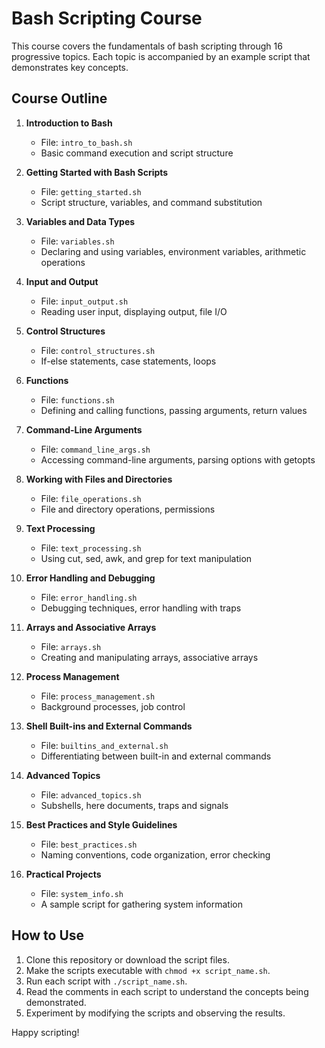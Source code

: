 # Bash Scripting Course

This course covers the fundamentals of bash scripting through 16 progressive topics. Each topic is accompanied by an example script that demonstrates key concepts.

## Course Outline

1. **Introduction to Bash**
   - File: `intro_to_bash.sh`
   - Basic command execution and script structure

2. **Getting Started with Bash Scripts**
   - File: `getting_started.sh`
   - Script structure, variables, and command substitution

3. **Variables and Data Types**
   - File: `variables.sh`
   - Declaring and using variables, environment variables, arithmetic operations

4. **Input and Output**
   - File: `input_output.sh`
   - Reading user input, displaying output, file I/O

5. **Control Structures**
   - File: `control_structures.sh`
   - If-else statements, case statements, loops

6. **Functions**
   - File: `functions.sh`
   - Defining and calling functions, passing arguments, return values

7. **Command-Line Arguments**
   - File: `command_line_args.sh`
   - Accessing command-line arguments, parsing options with getopts

8. **Working with Files and Directories**
   - File: `file_operations.sh`
   - File and directory operations, permissions

9. **Text Processing**
   - File: `text_processing.sh`
   - Using cut, sed, awk, and grep for text manipulation

10. **Error Handling and Debugging**
    - File: `error_handling.sh`
    - Debugging techniques, error handling with traps

11. **Arrays and Associative Arrays**
    - File: `arrays.sh`
    - Creating and manipulating arrays, associative arrays

12. **Process Management**
    - File: `process_management.sh`
    - Background processes, job control

13. **Shell Built-ins and External Commands**
    - File: `builtins_and_external.sh`
    - Differentiating between built-in and external commands

14. **Advanced Topics**
    - File: `advanced_topics.sh`
    - Subshells, here documents, traps and signals

15. **Best Practices and Style Guidelines**
    - File: `best_practices.sh`
    - Naming conventions, code organization, error checking

16. **Practical Projects**
    - File: `system_info.sh`
    - A sample script for gathering system information

## How to Use

1. Clone this repository or download the script files.
2. Make the scripts executable with `chmod +x script_name.sh`.
3. Run each script with `./script_name.sh`.
4. Read the comments in each script to understand the concepts being demonstrated.
5. Experiment by modifying the scripts and observing the results.

Happy scripting!
